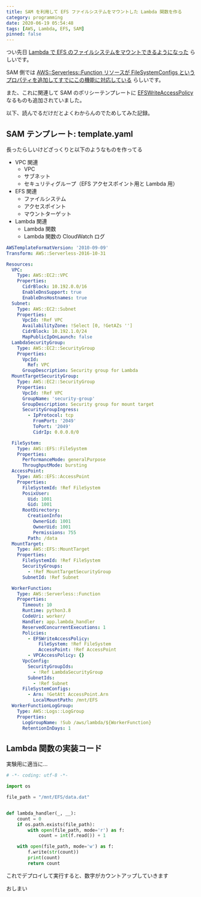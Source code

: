 ```yaml
---
title: SAM を利用して EFS ファイルシステムをマウントした Lambda 関数を作る
category: programming
date: 2020-06-19 05:54:48
tags: [AWS, Lambda, EFS, SAM]
pinned: false
---
```


つい先日 [Lambda で EFS のファイルシステムをマウントできるようになった](https://aws.amazon.com/jp/blogs/news/new-a-shared-file-system-for-your-lambda-functions/) らしいです。

SAM 側では [AWS::Serverless::Function リソースが FileSystemConfigs というプロパティを追加してすでにこの機能に対応している](https://github.com/awslabs/serverless-application-model/releases/tag/v1.25.0) らしいです。

また、これに関連して SAM のポリシーテンプレートに [EFSWriteAccessPolicy](https://github.com/awslabs/serverless-application-model/commit/b98e69c4c442c64c4bd40b1e41b4bb0dcb11283b#diff-b459a8d88303da927fe855161bf2f080) なるものも追加されていました。

以下、読んでるだけだとよくわからんのでためしてみた記録。

## SAM テンプレート: template.yaml

長ったらしいけどざっくりと以下のようなものを作ってる

- VPC 関連
  - VPC
  - サブネット
  - セキュリティグループ（EFS アクセスポイント用と Lambda 用）
- EFS 関連
  - ファイルシステム
  - アクセスポイント
  - マウントターゲット
- Lambda 関連
  - Lambda 関数
  - Lambda 関数の CloudWatch ログ

```yaml
AWSTemplateFormatVersion: '2010-09-09'
Transform: AWS::Serverless-2016-10-31

Resources:
  VPC:
    Type: AWS::EC2::VPC
    Properties:
      CidrBlock: 10.192.0.0/16
      EnableDnsSupport: true
      EnableDnsHostnames: true
  Subnet:
    Type: AWS::EC2::Subnet
    Properties:
      VpcId: !Ref VPC
      AvailabilityZone: !Select [0, !GetAZs '']
      CidrBlock: 10.192.1.0/24
      MapPublicIpOnLaunch: false
  LambdaSecurityGroup:
    Type: AWS::EC2::SecurityGroup
    Properties:
      VpcId:
        Ref: VPC
      GroupDescription: Security group for Lambda
  MountTargetSecurityGroup:
    Type: AWS::EC2::SecurityGroup
    Properties:
      VpcId: !Ref VPC
      GroupName: 'security-group'
      GroupDescription: Security group for mount target
      SecurityGroupIngress:
        - IpProtocol: tcp
          FromPort: '2049'
          ToPort: '2049'
          CidrIp: 0.0.0.0/0

  FileSystem:
    Type: AWS::EFS::FileSystem
    Properties:
      PerformanceMode: generalPurpose
      ThroughputMode: bursting
  AccessPoint:
    Type: AWS::EFS::AccessPoint
    Properties:
      FileSystemId: !Ref FileSystem
      PosixUser:
        Uid: 1001
        Gid: 1001
      RootDirectory:
        CreationInfo:
          OwnerGid: 1001
          OwnerUid: 1001
          Permissions: 755
        Path: /data
  MountTarget:
    Type: AWS::EFS::MountTarget
    Properties:
      FileSystemId: !Ref FileSystem
      SecurityGroups:
        - !Ref MountTargetSecurityGroup
      SubnetId: !Ref Subnet

  WorkerFunction:
    Type: AWS::Serverless::Function
    Properties:
      Timeout: 10
      Runtime: python3.8
      CodeUri: worker/
      Handler: app.lambda_handler
      ReservedConcurrentExecutions: 1
      Policies:
        - EFSWriteAccessPolicy:
            FileSystem: !Ref FileSystem
            AccessPoint: !Ref AccessPoint
        - VPCAccessPolicy: {}
      VpcConfig:
        SecurityGroupIds:
          - !Ref LambdaSecurityGroup
        SubnetIds:
          - !Ref Subnet
      FileSystemConfigs:
        - Arn: !GetAtt AccessPoint.Arn
          LocalMountPath: /mnt/EFS
  WorkerFunctionLogGroup:
    Type: AWS::Logs::LogGroup
    Properties:
      LogGroupName: !Sub /aws/lambda/${WorkerFunction}
      RetentionInDays: 1
```

## Lambda 関数の実装コード

実験用に適当に...

```python
# -*- coding: utf-8 -*-

import os

file_path = "/mnt/EFS/data.dat"


def lambda_handler(_, __):
    count = 0
    if os.path.exists(file_path):
        with open(file_path, mode='r') as f:
            count = int(f.read()) + 1

    with open(file_path, mode='w') as f:
        f.write(str(count))
        print(count)
        return count
```

これでデプロイして実行すると、数字がカウントアップしていきます

おしまい
